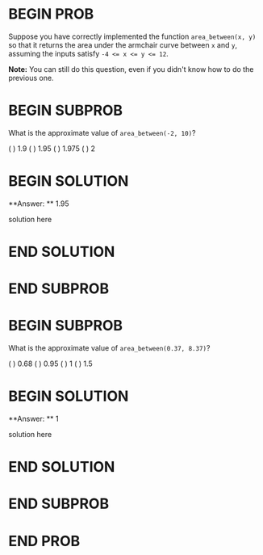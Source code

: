 # BEGIN PROB

Suppose you have correctly implemented the function `area_between(x, y)` so that it returns the area under the armchair curve between `x` and `y`, assuming the inputs satisfy `-4 <= x <= y <= 12`. 

**Note:** You can still do this question, even if you didn't know how to do the previous one. 

# BEGIN SUBPROB

What is the approximate value of `area_between(-2, 10)`?

( ) 1.9
( ) 1.95
( ) 1.975
( ) 2

# BEGIN SOLUTION

**Answer: ** 1.95

solution here

# END SOLUTION

# END SUBPROB

# BEGIN SUBPROB

What is the approximate value of `area_between(0.37, 8.37)`?

( ) 0.68
( ) 0.95
( ) 1
( ) 1.5

# BEGIN SOLUTION

**Answer: ** 1

solution here

# END SOLUTION

# END SUBPROB

# END PROB